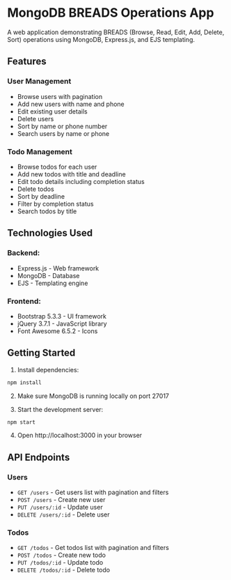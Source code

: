 # MongoDB BREADS Operations App

A web application demonstrating BREADS (Browse, Read, Edit, Add, Delete, Sort) operations using MongoDB, Express.js, and EJS templating.

## Features

### User Management
- Browse users with pagination
- Add new users with name and phone
- Edit existing user details
- Delete users
- Sort by name or phone number
- Search users by name or phone

### Todo Management
- Browse todos for each user
- Add new todos with title and deadline
- Edit todo details including completion status
- Delete todos
- Sort by deadline
- Filter by completion status
- Search todos by title

## Technologies Used

### Backend:
- Express.js - Web framework
- MongoDB - Database
- EJS - Templating engine

### Frontend:
- Bootstrap 5.3.3 - UI framework
- jQuery 3.7.1 - JavaScript library
- Font Awesome 6.5.2 - Icons

## Getting Started

1. Install dependencies:
```bash
npm install
```

2. Make sure MongoDB is running locally on port 27017

3. Start the development server:
```bash
npm start
```

4. Open http://localhost:3000 in your browser

## API Endpoints

### Users
- `GET /users` - Get users list with pagination and filters
- `POST /users` - Create new user
- `PUT /users/:id` - Update user
- `DELETE /users/:id` - Delete user

### Todos
- `GET /todos` - Get todos list with pagination and filters
- `POST /todos` - Create new todo
- `PUT /todos/:id` - Update todo
- `DELETE /todos/:id` - Delete todo

